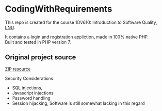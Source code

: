 # CodingWithRequirements
This repo is created for the course 1DV610: Introduction to Software Quality, [LNU](https://lnu.se).

It contains a login and registration appliction, made in 100% native PHP. Built and tested in PHP version 7.


## Original project source 
[ZIP resource](https://github.com/dntoll/1dv610/blob/master/assignments/A2_resources/startup.zip)


Security Considerations
 * SQL injections, 
 * Javascript injections
 * Password handling
 * Session hijacking, Software is still somewhat lacking in this regard
